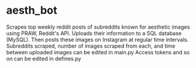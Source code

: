 # aesth_bot
Scrapes top weekly reddit posts of subreddits known for aesthetic images using PRAW, Reddit's API.
Uploads their information to a SQL database (MySQL).
Then posts these images on Instagram at regular time intervals.
Subreddits scraped, number of images scraped from each, and time between uploaded images can be edited in main.py
Access tokens and so on can be edited in defines.py
